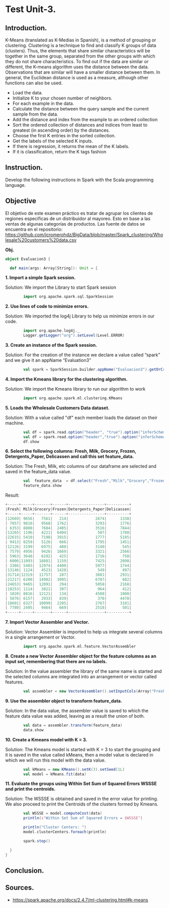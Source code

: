 # Test Unit-3.

## Introduction.
K-Means (translated as K-Medias in Spanish), is a method of grouping or clustering.
Clustering is a technique to find and classify K groups of data (clusters). Thus, the elements that share similar characteristics will be together in the same group, separated from the other groups with which they do not share characteristics.
To find out if the data are similar or different, the K-means algorithm uses the distance between the data. Observations that are similar will have a smaller distance between them. In general, the Euclidean distance is used as a measure, although other functions can also be used.

* Load the data.
* Initialize K to your chosen number of neighbors.
* For each example in the data.
* Calculate the distance between the query sample and the current sample from the data.
* Add the distance and index from the example to an ordered collection
* Sort the ordered collection of distances and indices from least to greatest (in ascending order) by the distances.
* Choose the first K entries in the sorted collection.
* Get the labels of the selected K inputs.
* If there is regression, it returns the mean of the K labels.
* If it is classification, return the K tags fashion

## Instruction.
Develop the following instructions in Spark with the Scala programming language.

## Objective
El objetivo de este examen práctico es tratar de agrupar los clientes de regiones específicas de un distribuidor al mayoreo. Esto en base a las ventas de algunas categorías de productos.
Las fuente de datos se encuentra en el repositorio: https://github.com/jcromerohdz/BigData/blob/master/Spark_clustering/Wholesale%20customers%20data.csv

**Obj.**
```scala
object Evaluacion3 {

  def main(args: Array[String]): Unit = {
```
**1. Import a simple Spark session.**

Solution: We import the Library to start Spark session

```scala        
        import org.apache.spark.sql.SparkSession
```

**2. Use lines of code to minimize errors.**

Solution: We imported the log4j Library to help us minimize errors in our code.

```scala        
        import org.apache.log4j._
        Logger.getLogger("org").setLevel(Level.ERROR)
```
**3. Create an instance of the Spark session.**

Solution: For the creation of the instance we declare a value called “spark” and we give it an appName “Evaluation3”

```scala        
        val spark = SparkSession.builder.appName("Evaluacion3").getOrCreate()
```

**4. Import the Kmeans library for the clustering algorithm.**

Solution: We import the Kmeans library to run our algorithm to work

```scala
        import org.apache.spark.ml.clustering.KMeans
```
**5. Loads the Wholesale Customers Data dataset.**

Solution: With a value called "df" each member loads the dataset on their machine.

```scala        
        val df = spark.read.option("header", "true").option("inferSchema","true")csv("/home/gussy/git_workspace/Big-Data2020/Unidad3/Evaluacion/Wholesale customers data.csv")
        val df = spark.read.option("header","true").option("inferSchema","true")csv("C:/Data2020/Big-Data2020/Unidad3/Evaluacion/Wholesale customers data.csv")
        df.show
```
**6. Select the following columns: Fresh, Milk, Grocery, Frozen, Detergents_Paper,
     Delicassen and call this set feature_data.**
     
Solution: The Fresh, Milk, etc columns of our dataframe are selected and saved in the feature_data value.

```scala        
        val  feature_data  = df.select("Fresh","Milk","Grocery","Frozen","Detergents_Paper","Delicassen")
        feature_data.show
```
Result:
```scala
+-----+-----+-------+------+----------------+----------+
|Fresh| Milk|Grocery|Frozen|Detergents_Paper|Delicassen|
+-----+-----+-------+------+----------------+----------+
|12669| 9656|   7561|   214|            2674|      1338|
| 7057| 9810|   9568|  1762|            3293|      1776|
| 6353| 8808|   7684|  2405|            3516|      7844|
|13265| 1196|   4221|  6404|             507|      1788|
|22615| 5410|   7198|  3915|            1777|      5185|
| 9413| 8259|   5126|   666|            1795|      1451|
|12126| 3199|   6975|   480|            3140|       545|
| 7579| 4956|   9426|  1669|            3321|      2566|
| 5963| 3648|   6192|   425|            1716|       750|
| 6006|11093|  18881|  1159|            7425|      2098|
| 3366| 5403|  12974|  4400|            5977|      1744|
|13146| 1124|   4523|  1420|             549|       497|
|31714|12319|  11757|   287|            3881|      2931|
|21217| 6208|  14982|  3095|            6707|       602|
|24653| 9465|  12091|   294|            5058|      2168|
|10253| 1114|   3821|   397|             964|       412|
| 1020| 8816|  12121|   134|            4508|      1080|
| 5876| 6157|   2933|   839|             370|      4478|
|18601| 6327|  10099|  2205|            2767|      3181|
| 7780| 2495|   9464|   669|            2518|       501|
+-----+-----+-------+------+----------------+----------+
```
**7. Import Vector Assembler and Vector.**

Solution: Vector Assembler is imported to help us integrate several columns in a single arrangement or Vector.

```scala        
        import org.apache.spark.ml.feature.VectorAssembler
```
**8. Create a new Vector Assembler object for the feature columns as an input set, remembering that there are no labels.**

Solution: In the value assembler the library of the same name is started and the selected columns are integrated into an arrangement or vector called features.

```scala        
        val assembler = new VectorAssembler().setInputCols(Array("Fresh","Milk","Grocery","Frozen","Detergents_Paper","Delicassen")).setOutputCol("features")
```
**9. Use the assembler object to transform feature_data.**

Solution: In the data value, the assembler value is saved to which the feature data value was added, leaving as a result the union of both.

```scala        
        val data = assembler.transform(feature_data)
        data.show
```
**10. Create a Kmeans model with K = 3.**

Solution: The Kmeans model is started with K = 3 to start the grouping and it is saved in the value called kMeans, then a model value is declared in which we will run this model with the data value.

```scala        
        val kMeans = new KMeans().setK(3).setSeed(1L)
        val model = kMeans.fit(data)
```
**11. Evaluate the groups using Within Set Sum of Squared Errors WSSSE and print the centroids.**

Solution: The WSSSE is obtained and saved in the error value for printing.
We also proceed to print the Centroids of the clusters formed by Kmeans. 

```scala
        val WSSSE = model.computeCost(data)
        println(s"Within Set Sum of Squared Errors = $WSSSE")

        println("Cluster Centers: ")
        model.clusterCenters.foreach(println)

        spark.stop()

  }
}
```
## Conclusion.

## Sources.
* https://spark.apache.org/docs/2.4.7/ml-clustering.html#k-means
